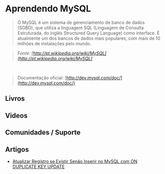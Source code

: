 # Aprendendo MySQL

> O MySQL é um sistema de gerenciamento de banco de dados (SGBD), que utiliza a linguagem SQL (Linguagem de Consulta Estruturada, do inglês Structured Query Language) como interface. É atualmente um dos bancos de dados mais populares, com mais de 10 milhões de instalações pelo mundo.

> *Fonte: [http://pt.wikipedia.org/wiki/MySQL](http://pt.wikipedia.org/wiki/MySQL)*

<br>

> Documentação oficial: [http://dev.mysql.com/doc/](http://dev.mysql.com/doc/)

## Livros

## Videos

## Comunidades / Suporte

## Artigos
* [Atualizar Registro se Existir Senão Inserir no MySQL com ON DUPLICATE KEY UPDATE](http://blog.glaucocustodio.com/2012/10/26/atualizar-registro-se-existir-senao-inserir-no-mysql-com-on-duplicate-key-update/)